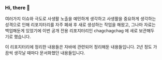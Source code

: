 ### Hi, there 🙌

여러가지 이슈와 극도로 사생활 노출을 예민하게 생각하고 사생활을 중요하게 생각하는 성격으로 인해 리포지터리를 자주 폐쇄 후 새로 생성하는 작업을 해왔고, 그나마 자료는 백업해둔게 있었기에 이번 공개 전용 리포지터리인 chagchagchag 에 새로 보관해두기로 했습니다. <br>

이 리포지터리에 정리한 내용들은 자바에 관련되어 정리해둔 내용들입니다. 2년 정도 가끔씩 생각날 때마다 문서화했던 내용들입니다.

<br>

